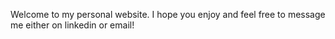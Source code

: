 Welcome to my personal website. I hope you enjoy and feel free to message me either on linkedin or email! 
